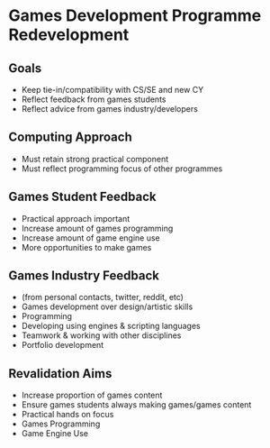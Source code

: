 # Games Development Programme Redevelopment

## Goals

* Keep tie-in/compatibility with CS/SE and new CY
* Reflect feedback from games students
* Reflect advice from games industry/developers

## Computing Approach

* Must retain strong practical component
* Must reflect programming focus of other programmes

## Games Student Feedback

* Practical approach important
* Increase amount of games programming
* Increase amount of game engine use
* More opportunities to make games

## Games Industry Feedback

* (from personal contacts, twitter, reddit, etc)
* Games development over design/artistic skills
* Programming
* Developing using engines & scripting languages
* Teamwork & working with other disciplines
* Portfolio development

## Revalidation Aims

* Increase proportion of games content
* Ensure games students always making games/games content
* Practical hands on focus
* Games Programming
* Game Engine Use
